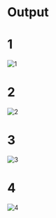 # Output  

# 1
![1](https://user-images.githubusercontent.com/101619680/160756286-74712078-8413-4f3c-b407-365afc0a848d.png)

# 2
![2](https://user-images.githubusercontent.com/101619680/160756345-45322fc2-b44c-4a0e-8c4c-24da9e721364.png)

# 3
![3](https://user-images.githubusercontent.com/101619680/160756384-c8e44261-5391-49ab-b69b-cf1219b76136.png)

# 4
![4](https://user-images.githubusercontent.com/101619680/160756415-97c0e48e-c730-40f5-8ae7-1e386880af34.png)
